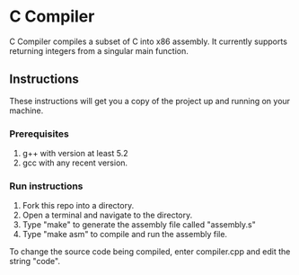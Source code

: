 # C Compiler
C Compiler compiles a subset of C into x86 assembly. It currently supports returning integers from a singular main function. 

## Instructions

These instructions will get you a copy of the project up and running on your machine.

### Prerequisites

1. g++ with version at least 5.2
2. gcc with any recent version.

### Run instructions

1. Fork this repo into a directory.
2. Open a terminal and navigate to the directory.
3. Type "make" to generate the assembly file called "assembly.s"
4. Type "make asm" to compile and run the assembly file.

To change the source code being compiled, enter compiler.cpp and edit the string "code".
